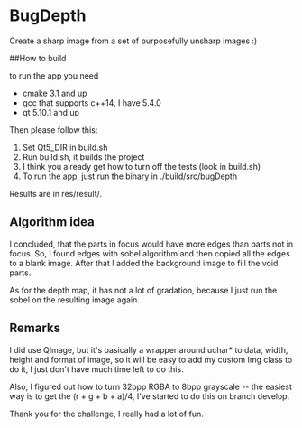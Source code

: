 # BugDepth
Create a sharp image from a set of purposefully unsharp images :)

##How to build

to run the app you need 

- cmake 3.1 and up
- gcc that supports c++14, I have 5.4.0
- qt 5.10.1 and up

Then please follow this:
1. Set Qt5_DIR in build.sh
2. Run build.sh, it builds the project
3. I think you already get how to turn off the tests (look in build.sh)
4. To run the app, just run the binary in ./build/src/bugDepth

Results are in res/result/.

## Algorithm idea

I concluded, that the parts in focus would have more edges than parts not in focus.
So, I found edges with sobel algorithm and then copied all the edges to a blank image.
After that I added the background image to fill the void parts.

As for the depth map, it has not a lot of gradation, because I just run the sobel on
the resulting image again.

## Remarks

I did use QImage, but it's basically a wrapper around uchar\* to data, width, height 
and format of  image, so it will be easy to add my custom Img class to do it, I just 
don't have much time left to do this.

Also, I figured out how to turn 32bpp RGBA to 8bpp grayscale -- the easiest way is to
get the (r + g + b + a)/4, I've started to do this on branch develop.

Thank you for the challenge, I really had a lot of fun.
